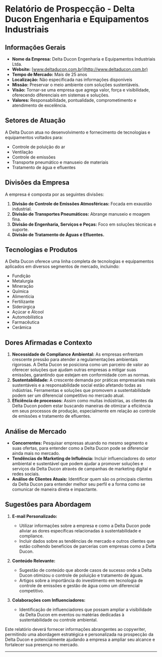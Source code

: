 # Relatório de Prospecção - Delta Ducon Engenharia e Equipamentos Industriais

## Informações Gerais
- **Nome da Empresa:** Delta Ducon Engenharia e Equipamentos Industriais Ltda.
- **Website:** [www.deltaducon.com.br](http://www.deltaducon.com.br)
- **Tempo de Mercado:** Mais de 25 anos
- **Localização:** Não especificada nas informações disponíveis
- **Missão:** Preservar o meio ambiente com soluções sustentáveis.
- **Visão:** Tornar-se uma empresa que agrega valor, força e visibilidade, oferecendo diferenciais em sistemas e soluções.
- **Valores:** Responsabilidade, pontualidade, comprometimento e atendimento de excelência.

## Setores de Atuação
A Delta Ducon atua no desenvolvimento e fornecimento de tecnologias e equipamentos voltados para:
- Controle de poluição do ar
- Ventilação
- Controle de emissões
- Transporte pneumático e manuseio de materiais
- Tratamento de água e efluentes

## Divisões da Empresa
A empresa é composta por as seguintes divisões:
1. **Divisão de Controle de Emissões Atmosféricas:** Focada em exaustão industrial.
2. **Divisão de Transportes Pneumáticos:** Abrange manuseio e moagem fina.
3. **Divisão de Engenharia, Serviços e Peças:** Foco em soluções técnicas e suporte.
4. **Divisão de Tratamento de Águas e Efluentes.**

## Tecnologias e Produtos
A Delta Ducon oferece uma linha completa de tecnologias e equipamentos aplicados em diversos segmentos de mercado, incluindo:
- Fundição
- Metalurgia
- Mineração
- Química
- Alimentícia
- Fertilizante
- Siderúrgica
- Açúcar e Álcool
- Automobilística
- Farmacêutica
- Cerâmica

## Dores Afirmadas e Contexto
1. **Necessidade de Compliance Ambiental:** As empresas enfrentam crescente pressão para atender a regulamentações ambientais rigorosas. A Delta Ducon se posiciona como um parceiro de valor ao oferecer soluções que ajudam outras empresas a mitigar suas emissões, garantindo que estejam em conformidade com as normas.
2. **Sustentabilidade:** A crescente demanda por práticas empresariais mais sustentáveis e a responsabilidade social estão afetando todas as indústrias. Ferramentas e soluções que promovem a sustentabilidade podem ser um diferencial competitivo no mercado atual.
3. **Eficiência de processos:** Assim como muitas indústrias, as clientes da Delta Ducon podem estar buscando maneiras de otimizar a eficiência em seus processos de produção, especialmente em relação ao controle de emissões e tratamento de efluentes.

## Análise de Mercado
- **Concorrentes:** Pesquisar empresas atuando no mesmo segmento e suas ofertas, para entender como a Delta Ducon pode se diferenciar ainda mais no mercado.
- **Tendências de Marketing de Influência:** Incluir influenciadores do setor ambiental e sustentável que podem ajudar a promover soluções e serviços da Delta Ducon através de campanhas de marketing digital e redes sociais.
- **Análise de Clientes Atuais:** Identificar quem são os principais clientes da Delta Ducon para entender melhor seu perfil e a forma como se comunicar de maneira direta e impactante.

## Sugestões para Abordagem
1. **E-mail Personalizado:**
   - Utilizar informações sobre a empresa e como a Delta Ducon pode aliviar as dores específicas relacionadas à sustentabilidade e compliance.
   - Incluir dados sobre as tendências de mercado e outros clientes que estão colhendo benefícios de parcerias com empresas como a Delta Ducon.

2. **Conteúdo Relevante:**
   - Sugestão de conteúdo que aborde casos de sucesso onde a Delta Ducon otimizou o controle de poluição e tratamento de águas.
   - Artigos sobre a importância do investimento em tecnologia de controle de emissões e gestão de água como um diferencial competitivo.

3. **Colaborações com Influenciadores:**
   - Identificação de influenciadores que possam ampliar a visibilidade da Delta Ducon em eventos ou matérias dedicadas à sustentabilidade ou controle ambiental.

Este relatório deverá fornecer informações abrangentes ao copywriter, permitindo uma abordagem estratégica e personalizada na prospecção da Delta Ducon e potencialmente ajudando a empresa a ampliar seu alcance e fortalecer sua presença no mercado.

---